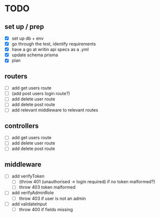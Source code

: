 # TODO

## set up / prep

- [x] set up db + env
- [x] go through the test, identify requirements
- [x] have a go at writin api specs as a .yml
- [x] update schema prisma
- [x] plan

## routers

- [ ] add get users route
- [ ] (add post users login route?)
- [ ] add delete user route
- [ ] add delete post route
- [ ] add relevant middleware to relevant routes
  
## controllers

- [ ] add get users route
- [ ] add delete user route
- [ ] add delete post route
  
## middleware

- [ ] add verifyToken
  - [ ] (throw 401 (unauthorised -> login required) if no token malformed?)
  - [ ] throw 403 token malformed
- [ ] add verifyAdminRole
  - [ ] throw 403 if user is not an admin
- [ ] add validateInput
  - [ ] throw 400 if fields missing
